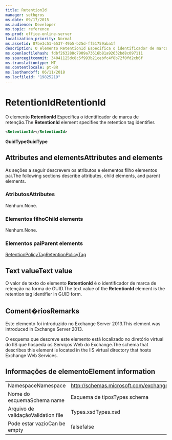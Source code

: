 ```yaml
---
title: RetentionId
manager: sethgros
ms.date: 09/17/2015
ms.audience: Developer
ms.topic: reference
ms.prod: office-online-server
localization_priority: Normal
ms.assetid: 07be3c51-6537-49b5-b25d-ff51759aba1f
description: O elemento RetentionId Especifica o identificador de marca de retenção.
ms.openlocfilehash: fdbf263288c7909a73616b81a92632bd8c097111
ms.sourcegitcommit: 34041125dc8c5f993b21cebfc4f8b72f0fd2cb6f
ms.translationtype: MT
ms.contentlocale: pt-BR
ms.lasthandoff: 06/11/2018
ms.locfileid: "19825219"
---
```

# <a name="retentionid"></a><span data-ttu-id="ceb28-103">RetentionId</span><span class="sxs-lookup"><span data-stu-id="ceb28-103">RetentionId</span></span>

<span data-ttu-id="ceb28-104">O elemento **RetentionId** Especifica o identificador de marca de retenção.</span><span class="sxs-lookup"><span data-stu-id="ceb28-104">The **RetentionId** element specifies the retention tag identifier.</span></span> 
  
```XML
<RetentionId></RetentionId>
```

 <span data-ttu-id="ceb28-105">**GuidType**</span><span class="sxs-lookup"><span data-stu-id="ceb28-105">**GuidType**</span></span>
## <a name="attributes-and-elements"></a><span data-ttu-id="ceb28-106">Attributes and elements</span><span class="sxs-lookup"><span data-stu-id="ceb28-106">Attributes and elements</span></span>

<span data-ttu-id="ceb28-107">As seções a seguir descrevem os atributos e elementos filho elementos pai.</span><span class="sxs-lookup"><span data-stu-id="ceb28-107">The following sections describe attributes, child elements, and parent elements.</span></span>
  
### <a name="attributes"></a><span data-ttu-id="ceb28-108">Atributos</span><span class="sxs-lookup"><span data-stu-id="ceb28-108">Attributes</span></span>

<span data-ttu-id="ceb28-109">Nenhum.</span><span class="sxs-lookup"><span data-stu-id="ceb28-109">None.</span></span>
  
### <a name="child-elements"></a><span data-ttu-id="ceb28-110">Elementos filho</span><span class="sxs-lookup"><span data-stu-id="ceb28-110">Child elements</span></span>

<span data-ttu-id="ceb28-111">Nenhum.</span><span class="sxs-lookup"><span data-stu-id="ceb28-111">None.</span></span>
  
### <a name="parent-elements"></a><span data-ttu-id="ceb28-112">Elementos pai</span><span class="sxs-lookup"><span data-stu-id="ceb28-112">Parent elements</span></span>

[<span data-ttu-id="ceb28-113">RetentionPolicyTag</span><span class="sxs-lookup"><span data-stu-id="ceb28-113">RetentionPolicyTag</span></span>](retentionpolicytag.md)
  
## <a name="text-value"></a><span data-ttu-id="ceb28-114">Text value</span><span class="sxs-lookup"><span data-stu-id="ceb28-114">Text value</span></span>

<span data-ttu-id="ceb28-115">O valor de texto do elemento **RetentionId** é o identificador de marca de retenção na forma de GUID.</span><span class="sxs-lookup"><span data-stu-id="ceb28-115">The text value of the **RetentionId** element is the retention tag identifier in GUID form.</span></span> 
  
## <a name="remarks"></a><span data-ttu-id="ceb28-116">Coment�rios</span><span class="sxs-lookup"><span data-stu-id="ceb28-116">Remarks</span></span>

<span data-ttu-id="ceb28-117">Este elemento foi introduzido no Exchange Server 2013.</span><span class="sxs-lookup"><span data-stu-id="ceb28-117">This element was introduced in Exchange Server 2013.</span></span>
  
<span data-ttu-id="ceb28-118">O esquema que descreve este elemento está localizado no diretório virtual do IIS que hospeda os Serviços Web do Exchange.</span><span class="sxs-lookup"><span data-stu-id="ceb28-118">The schema that describes this element is located in the IIS virtual directory that hosts Exchange Web Services.</span></span>
  
## <a name="element-information"></a><span data-ttu-id="ceb28-119">Informações de elemento</span><span class="sxs-lookup"><span data-stu-id="ceb28-119">Element information</span></span>

|||
|:-----|:-----|
|<span data-ttu-id="ceb28-120">Namespace</span><span class="sxs-lookup"><span data-stu-id="ceb28-120">Namespace</span></span>  <br/> |http://schemas.microsoft.com/exchange/services/2006/types  <br/> |
|<span data-ttu-id="ceb28-121">Nome do esquema</span><span class="sxs-lookup"><span data-stu-id="ceb28-121">Schema name</span></span>  <br/> |<span data-ttu-id="ceb28-122">Esquema de tipos</span><span class="sxs-lookup"><span data-stu-id="ceb28-122">Types schema</span></span>  <br/> |
|<span data-ttu-id="ceb28-123">Arquivo de validação</span><span class="sxs-lookup"><span data-stu-id="ceb28-123">Validation file</span></span>  <br/> |<span data-ttu-id="ceb28-124">Types.xsd</span><span class="sxs-lookup"><span data-stu-id="ceb28-124">Types.xsd</span></span>  <br/> |
|<span data-ttu-id="ceb28-125">Pode estar vazio</span><span class="sxs-lookup"><span data-stu-id="ceb28-125">Can be empty</span></span>  <br/> |<span data-ttu-id="ceb28-126">false</span><span class="sxs-lookup"><span data-stu-id="ceb28-126">false</span></span>  <br/> |
   

